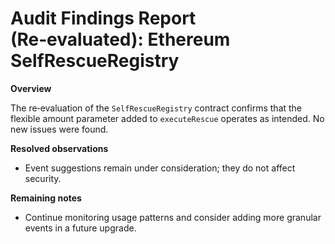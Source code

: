 # Audit Findings Report (Re‑evaluated): Ethereum SelfRescueRegistry

**Overview**

The re‑evaluation of the `SelfRescueRegistry` contract confirms that the flexible amount parameter added to `executeRescue` operates as intended.  No new issues were found.

**Resolved observations**

- Event suggestions remain under consideration; they do not affect security.

**Remaining notes**

- Continue monitoring usage patterns and consider adding more granular events in a future upgrade.